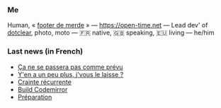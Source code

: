 ### Me

Human, « [footer de merde](https://open-time.net/post/2013/07/17/La-veritable-histoire-du-Footer-de-merde-) » — https://open-time.net — Lead dev' of [dotclear](https://git.dotclear.org/dev/dotclear), photo, moto — 🇫🇷 native, 🇬🇧 speaking, 🇪🇺 living — he/him

### Last news (in French)

<!-- BLOG-POST-LIST:START -->
- [Ça ne se passera pas comme prévu](https://open-time.net/post/2022/07/25/Ca-ne-se-passera-pas-comme-prevu)
- [Y&#39;en a un peu plus, j&#39;vous le laisse ?](https://open-time.net/post/2022/07/24/Y-en-a-un-peu-plus-j-vous-le-laisse)
- [Crainte récurrente](https://open-time.net/post/2022/07/23/Crainte-recurrente)
- [Build Codemirror](https://open-time.net/post/2022/07/22/Build-Codemirror)
- [Préparation](https://open-time.net/post/2022/07/21/Preparation)
<!-- BLOG-POST-LIST:END -->

